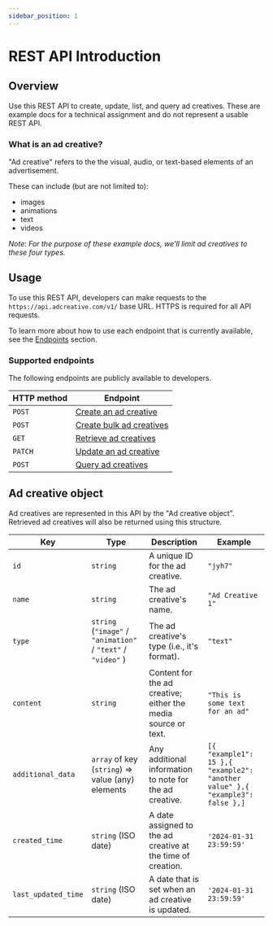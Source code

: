 ```yaml
---
sidebar_position: 1
---
```


# REST API Introduction

## Overview

Use this REST API to create, update, list, and query ad creatives. These are example docs for a technical assignment and do not represent a usable REST API.

### What is an ad creative?

"Ad creative" refers to the the visual, audio, or text-based elements of an advertisement.

These can include (but are not limited to):

- images
- animations
- text
- videos

_Note: For the purpose of these example docs, we'll limit ad creatives to these four types._

## Usage

To use this REST API, developers can make requests to the `https://api.adcreative.com/v1/` base URL. HTTPS is required for all API requests.

To learn more about how to use each endpoint that is currently available, see the [Endpoints](/docs/category/endpoints) section.

### Supported endpoints

The following endpoints are publicly available to developers.

| HTTP method | Endpoint                                                             |
| ----------- | -------------------------------------------------------------------- |
| `POST`      | [Create an ad creative](/docs/endpoints/create-an-ad-creative)       |
| `POST`      | [Create bulk ad creatives](/docs/endpoints/create-bulk-ad-creatives) |
| `GET`       | [Retrieve ad creatives](/docs/endpoints/retrieve-ad-creatives)       |
| `PATCH`     | [Update an ad creative](/docs/endpoints/update-an-ad-creative)       |
| `POST`      | [Query ad creatives](/docs/endpoints/query-ad-creatives)             |

## Ad creative object

Ad creatives are represented in this API by the "Ad creative object". Retrieved ad creatives will also be returned using this structure.

| Key                 | Type                                                         | Description                                                   | Example                                                                       |
| ------------------- | ------------------------------------------------------------ | ------------------------------------------------------------- | ----------------------------------------------------------------------------- |
| `id`                | `string`                                                     | A unique ID for the ad creative.                              | `"jyh7"`                                                                      |
| `name`              | `string`                                                     | The ad creative's name.                                       | `"Ad Creative 1"`                                                             |
| `type`              | `string` (`"image"` / `"animation"` / `"text"` / `"video"` ) | The ad creative's type (i.e., it's format).                   | `"text"`                                                                      |
| `content`           | `string`                                                     | Content for the ad creative; either the media source or text. | `"This is some text for an ad"`                                               |
| `additional_data`   | `array` of key (`string`) ⇒ value (any) elements             | Any additional information to note for the ad creative.       | `[{ "example1": 15 },{ "example2": "another value" },{ "example3": false },]` |
| `created_time`      | `string` (ISO date)                                          | A date assigned to the ad creative at the time of creation.   | `'2024-01-31 23:59:59'`                                                       |
| `last_updated_time` | `string` (ISO date)                                          | A date that is set when an ad creative is updated.            | `'2024-01-31 23:59:59'`                                                       |
